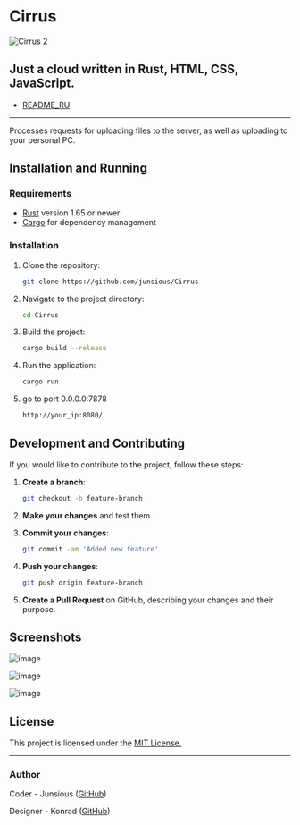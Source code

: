 # Cirrus
![Cirrus 2](https://github.com/user-attachments/assets/812d5ad7-ff08-4e39-859f-1ec9e92747ae)

Just a cloud written in Rust, HTML, CSS, JavaScript.
---
- [README_RU](https://github.com/Junsious/Cirrus/blob/main/README_ru.md)
---
Processes requests for uploading files to the server, as well as uploading to your personal PC.



## Installation and Running

### Requirements

- [Rust](https://www.rust-lang.org/tools/install) version 1.65 or newer
- [Cargo](https://doc.rust-lang.org/cargo/getting-started/installation.html) for dependency management


### Installation

1. Clone the repository:

    ```bash
    git clone https://github.com/junsious/Cirrus
    ```

2. Navigate to the project directory:

    ```bash
    cd Cirrus
    ```

3. Build the project:

    ```bash
    cargo build --release
    ```

4. Run the application:

    ```bash
    cargo run
    ```
5. go to port 0.0.0.0:7878
    ```bash
    http://your_ip:8080/
    ```
    
## Development and Contributing

If you would like to contribute to the project, follow these steps:

1. **Create a branch**:

    ```bash
    git checkout -b feature-branch
    ```

2. **Make your changes** and test them.

3. **Commit your changes**:

    ```bash
    git commit -am 'Added new feature'
    ```

4. **Push your changes**:

    ```bash
    git push origin feature-branch
    ```

5. **Create a Pull Request** on GitHub, describing your changes and their purpose.

## Screenshots

![image](https://github.com/user-attachments/assets/56b27bc0-c1c4-445a-bca3-ee0b708e8765)

![image](https://github.com/user-attachments/assets/2234f1ae-70ff-477b-b1cf-b3b17e144aff)

![image](https://github.com/user-attachments/assets/4dbe8f27-f1e7-419f-a7ad-7e7804e061ec)

## License

This project is licensed under the [MIT License.](https://github.com/Junsious/Cirrus/blob/main/LICENSE)

---

### Author

Coder - Junsious ([GitHub](https://github.com/junsious))

Designer - Konrad ([GitHub](https://github.com/WilliamKonRaDDD))

